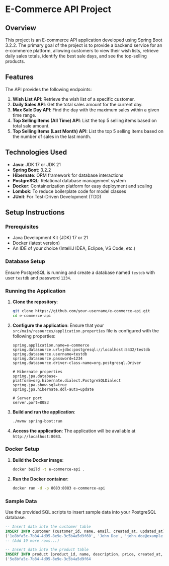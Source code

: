 # E-Commerce API Project

## Overview
This project is an E-commerce API application developed using Spring Boot 3.2.2. The primary goal of the project is to provide a backend service for an e-commerce platform, allowing customers to view their wish lists, retrieve daily sales totals, identify the best sale days, and see the top-selling products.

## Features
The API provides the following endpoints:
1. **Wish List API**: Retrieve the wish list of a specific customer.
2. **Daily Sales API**: Get the total sales amount for the current day.
3. **Max Sale Day API**: Find the day with the maximum sales within a given time range.
4. **Top Selling Items (All Time) API**: List the top 5 selling items based on total sale amount.
5. **Top Selling Items (Last Month) API**: List the top 5 selling items based on the number of sales in the last month.

## Technologies Used
- **Java**: JDK 17 or JDK 21
- **Spring Boot**: 3.2.2
- **Hibernate**: ORM framework for database interactions
- **PostgreSQL**: Relational database management system
- **Docker**: Containerization platform for easy deployment and scaling
- **Lombok**: To reduce boilerplate code for model classes
- **JUnit**: For Test-Driven Development (TDD)

## Setup Instructions

### Prerequisites
- Java Development Kit (JDK) 17 or 21
- Docker (latest version)
- An IDE of your choice (IntelliJ IDEA, Eclipse, VS Code, etc.)

### Database Setup
Ensure PostgreSQL is running and create a database named `testdb` with user `testdb` and password `1234`.

### Running the Application

1. **Clone the repository**:
    ```bash
    git clone https://github.com/your-username/e-commerce-api.git
    cd e-commerce-api
    ```

2. **Configure the application**:
   Ensure that your `src/main/resources/application.properties` file is configured with the following properties:
    ```properties
    spring.application.name=e-commerce
    spring.datasource.url=jdbc:postgresql://localhost:5432/testdb
    spring.datasource.username=testdb
    spring.datasource.password=1234
    spring.datasource.driver-class-name=org.postgresql.Driver

    # Hibernate properties
    spring.jpa.database-platform=org.hibernate.dialect.PostgreSQLDialect
    spring.jpa.show-sql=true
    spring.jpa.hibernate.ddl-auto=update

    # Server port
    server.port=8083
    ```

3. **Build and run the application**:
    ```bash
    ./mvnw spring-boot:run
    ```

4. **Access the application**:
   The application will be available at `http://localhost:8083`.

### Docker Setup

1. **Build the Docker image**:
    ```bash
    docker build -t e-commerce-api .
    ```

2. **Run the Docker container**:
    ```bash
    docker run -d -p 8083:8083 e-commerce-api
    ```

### Sample Data

Use the provided SQL scripts to insert sample data into your PostgreSQL database.

```sql
-- Insert data into the customer table
INSERT INTO customer (customer_id, name, email, created_at, updated_at) VALUES
('1e8bfa5c-7b84-4d95-8e9e-3c5b4a5d9f60', 'John Doe', 'john.doe@example.com', CURRENT_TIMESTAMP, CURRENT_TIMESTAMP),
-- (Add 19 more rows...)

-- Insert data into the product table
INSERT INTO product (product_id, name, description, price, created_at, updated_at) VALUES
('5e8bfa5c-7b84-4d95-8e9e-3c5b4a5d9f64
